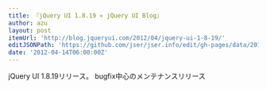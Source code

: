 ```yaml
---
title: 『jQuery UI 1.8.19 « jQuery UI Blog』
author: azu
layout: post
itemUrl: 'http://blog.jqueryui.com/2012/04/jquery-ui-1-8-19/'
editJSONPath: 'https://github.com/jser/jser.info/edit/gh-pages/data/2012/04/index.json'
date: '2012-04-14T06:00:00Z'
---
```

jQuery UI 1.8.19リリース。
bugfix中心のメンテナンスリリース
